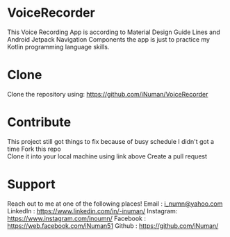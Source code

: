 # VoiceRecorder
This Voice Recording App is according to Material Design Guide Lines and Android Jetpack Navigation Components
the app is just to practice my Kotlin programming language skills.                                                                          

# Clone
Clone the repository using: https://github.com/iNuman/VoiceRecorder

# Contribute
This project still got things to fix because of busy schedule I didn't got a time                                                           Fork this repo                                                                                                                             
Clone it into your local machine using link above                                                                                            Create a pull request

# Support
Reach out to me at one of the following places!                                                                                        Email    : i_numn@yahoo.com                                                                                                         LinkedIn : https://www.linkedin.com/in/-inuman/                                                                                   Instagram: https://www.instagram.com/inoumn/                                                                                         Facebook : https://web.facebook.com/iNuman51                                                                                            Github   : https://github.com/iNuman/
